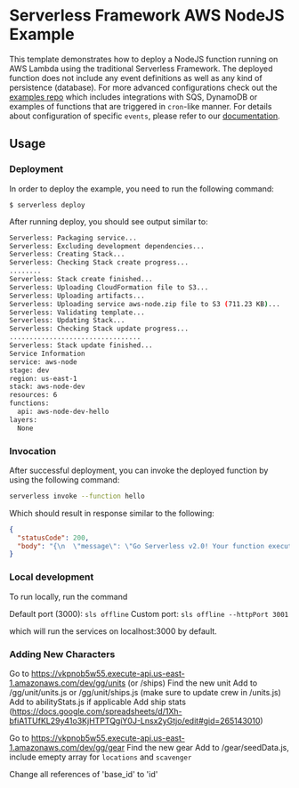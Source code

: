 <!--
title: 'AWS NodeJS Example'
description: 'This template demonstrates how to deploy a NodeJS function running on AWS Lambda using the traditional Serverless Framework.'
layout: Doc
framework: v2
platform: AWS
language: nodeJS
priority: 1
authorLink: 'https://github.com/serverless'
authorName: 'Serverless, inc.'
authorAvatar: 'https://avatars1.githubusercontent.com/u/13742415?s=200&v=4'
-->

# Serverless Framework AWS NodeJS Example

This template demonstrates how to deploy a NodeJS function running on AWS Lambda using the traditional Serverless Framework. The deployed function does not include any event definitions as well as any kind of persistence (database). For more advanced configurations check out the [examples repo](https://github.com/serverless/examples/) which includes integrations with SQS, DynamoDB or examples of functions that are triggered in `cron`-like manner. For details about configuration of specific `events`, please refer to our [documentation](https://www.serverless.com/framework/docs/providers/aws/events/).

## Usage

### Deployment

In order to deploy the example, you need to run the following command:

```
$ serverless deploy
```

After running deploy, you should see output similar to:

```bash
Serverless: Packaging service...
Serverless: Excluding development dependencies...
Serverless: Creating Stack...
Serverless: Checking Stack create progress...
........
Serverless: Stack create finished...
Serverless: Uploading CloudFormation file to S3...
Serverless: Uploading artifacts...
Serverless: Uploading service aws-node.zip file to S3 (711.23 KB)...
Serverless: Validating template...
Serverless: Updating Stack...
Serverless: Checking Stack update progress...
.................................
Serverless: Stack update finished...
Service Information
service: aws-node
stage: dev
region: us-east-1
stack: aws-node-dev
resources: 6
functions:
  api: aws-node-dev-hello
layers:
  None
```

### Invocation

After successful deployment, you can invoke the deployed function by using the following command:

```bash
serverless invoke --function hello
```

Which should result in response similar to the following:

```json
{
  "statusCode": 200,
  "body": "{\n  \"message\": \"Go Serverless v2.0! Your function executed successfully!\",\n  \"input\": {}\n}"
}
```

### Local development

To run locally, run the command

Default port (3000): `sls offline`
Custom port: `sls offline --httpPort 3001`

which will run the services on localhost:3000 by default.

### Adding New Characters

Go to https://vkpnob5w55.execute-api.us-east-1.amazonaws.com/dev/gg/units (or /ships)
Find the new unit
Add to /gg/unit/units.js or /gg/unit/ships.js (make sure to update crew in /units.js)
Add to abilityStats.js if applicable
Add ship stats (https://docs.google.com/spreadsheets/d/1Xh-bfiA1TUfKL29y41o3KjHTPTQgiY0J-Lnsx2yGtjo/edit#gid=265143010)

Go to https://vkpnob5w55.execute-api.us-east-1.amazonaws.com/dev/gg/gear
Find the new gear
Add to /gear/seedData.js, include emepty array for `locations` and `scavenger`

Change all references of 'base_id' to 'id'
